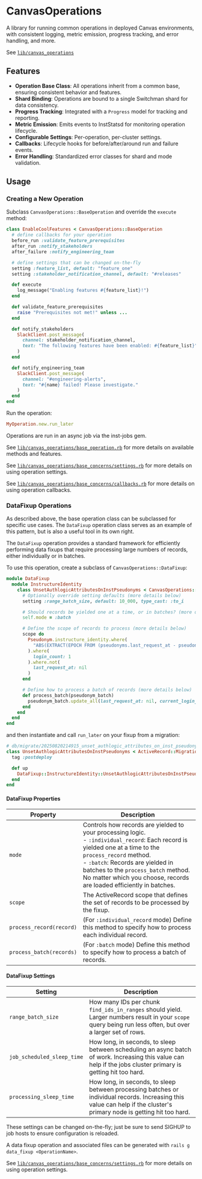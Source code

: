 
# CanvasOperations

A library for running common operations in deployed Canvas environments, with consistent logging, metric emission, progress tracking, and error handling, and more.

See [`lib/canvas_operations`](../lib/canvas_operations)

## Features
- **Operation Base Class**: All operations inherit from a common base, ensuring consistent behavior and features.
- **Shard Binding**: Operations are bound to a single Switchman shard for data consistency.
- **Progress Tracking**: Integrated with a `Progress` model for tracking and reporting.
- **Metric Emission**: Emits events to InstStatsd for monitoring operation lifecycle.
- **Configurable Settings**: Per-operation, per-cluster settings.
- **Callbacks**: Lifecycle hooks for before/after/around run and failure events.
- **Error Handling**: Standardized error classes for shard and mode validation.

## Usage

### Creating a New Operation

Subclass `CanvasOperations::BaseOperation` and override the `execute` method:

```ruby
class EnableCoolFeatures < CanvasOperations::BaseOperation
  # define callbacks for your operation
  before_run :validate_feature_prerequisites
  after_run :notify_stakeholders
  after_failure :notify_engineering_team

  # define settings that can be changed on-the-fly
  setting :feature_list, default: "feature_one"
  setting :stakeholder_notification_channel, default: "#releases"

  def execute
    log_message("Enabling features #{feature_list}!")
  end

  def validate_feature_prerequisites
    raise "Prerequisites not met!" unless ...
  end

  def notify_stakeholders
    SlackClient.post_message(
      channel: stakeholder_notification_channel,
      text: "The following features have been enabled: #{feature_list}"
    )
  end

  def notify_engineering_team
    SlackClient.post_message(
      channel: "#engineering-alerts",
      text: "#{name} failed! Please investigate."
    )
  end
end
```

Run the operation:

```ruby
MyOperation.new.run_later
```

Operations are run in an async job via the inst-jobs gem.

See [`lib/canvas_operations/base_operation.rb`](../lib/canvas_operations/base_operation.rb) for more details on available methods and features.

See [`lib/canvas_operations/base_concerns/settings.rb`](../lib/canvas_operations/base_concerns/settings.rb) for more details on using operation settings.

See [`lib/canvas_operations/base_concerns/callbacks.rb`](../lib/canvas_operations/base_concerns/callbacks.rb) for more details on using operation callbacks.

### DataFixup Operations

As described above, the base operation class can be subclassed for specific use cases. The `DataFixup` operation class serves as an example of this pattern, but is also a useful tool in its own right.

The `DataFixup` operation provides a standard framework for efficiently performing data fixups that require processing large numbers of records, either individually or in batches.

To use this operation, create a subclass of `CanvasOperations::DataFixup`:

```ruby
module DataFixup
  module InstructureIdentity
    class UnsetAuthlogicAttributesOnInstPseudonyms < CanvasOperations::DataFixup
      # Optionally override setting defaults (more details below)
      setting :range_batch_size, default: 10_000, type_cast: :to_i

      # Should records be yielded one at a time, or in batches? (more details below)
      self.mode = :batch

      # Define the scope of records to process (more details below)
      scope do
        Pseudonym.instructure_identity.where(
          "ABS(EXTRACT(EPOCH FROM (pseudonyms.last_request_at - pseudonyms.created_at))) <= 1"
        ).where(
          login_count: 1
        ).where.not(
          last_request_at: nil
        )
      end

      # Define how to process a batch of records (more details below)
      def process_batch(pseudonym_batch)
        pseudonym_batch.update_all(last_request_at: nil, current_login_at: nil, current_login_ip: nil)
      end
    end
  end
end
```

and then instantiate and call `run_later` on your fixup from a migration:

```ruby
# db/migrate/20250820214915_unset_authlogic_attributes_on_inst_pseudonyms.rb
class UnsetAuthlogicAttributesOnInstPseudonyms < ActiveRecord::Migration[7.2]
  tag :postdeploy

  def up
    DataFixup::InstructureIdentity::UnsetAuthlogicAttributesOnInstPseudonyms.new.run_later
  end
end
```


#### DataFixup Properties

| Property                | Description |
|-------------------------|-------------|
| `mode`                  | Controls how records are yielded to your processing logic. <br> - `:individual_record`: Each record is yielded one at a time to the `process_record` method.<br> - `:batch`: Records are yielded in batches to the `process_batch` method. <br> No matter which you choose, records are loaded efficiently in batches. |
| `scope`                 | The ActiveRecord scope that defines the set of records to be processed by the fixup. |
| `process_record(record)` | (For `:individual_record` mode) Define this method to specify how to process each individual record. |
| `process_batch(records)` | (For `:batch` mode) Define this method to specify how to process a batch of records. |

#### DataFixup Settings

| Setting                   | Description |
|---------------------------|-------------|
| `range_batch_size`        | How many IDs per chunk `find_ids_in_ranges` should yield. Larger numbers result in your `scope` query being run less often, but over a larger set of rows. |
| `job_scheduled_sleep_time`| How long, in seconds, to sleep between scheduling an async batch of work. Increasing this value can help if the jobs cluster primary is getting hit too hard. |
| `processing_sleep_time`   | How long, in seconds, to sleep between processing batches or individual records. Increasing this value can help if the cluster's primary node is getting hit too hard. |

These settings can be changed on-the-fly; just be sure to send SIGHUP to job hosts to ensure configuration is reloaded.

A data fixup operation and associated files can be generated with `rails g data_fixup <OperationName>`.

See [`lib/canvas_operations/base_concerns/settings.rb`](lib/canvas_operations/base_concerns/settings.rb) for more details on using operation settings.


